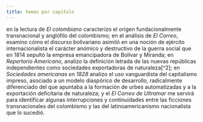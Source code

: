 ```yaml
---
title: temas por capítulo 
---
```

en la lectura de  _El colombiano_ caracterizo el origen fundacionalmente transnacional y anglófilo del colombismo; en el análisis de _El Correo_, examino cómo el discurso bolivariano asimiló en una noción de ejército internacionalista el carácter anómico y destructivo de la guerra social que en 1814 sepultó la empresa emancipadora de Bolívar y Miranda; en _Repertorio Americano_,  analizo la definición letrada de las nuevas repúblicas independientes como sociedades exportadoras de naturaleza[^2];  en _Sociedades americanas en 1828_ analizo el uso vanguardista del capitalismo impreso, asociado a  un modelo diaspórico de desarrollo, radicalmente diferenciado del que apuntaba a la formación de urbes automatizadas y a la exportación deficitaria de naturaleza; y el _El Correo de Ultramar_ me servirá para identificar algunas interrupciones y continuidades entre las ficciones transnacionales del colombismo y las del latinoamericanismo nacionalista que lo sucedió. 